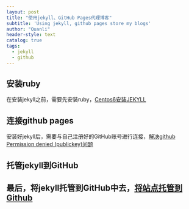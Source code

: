 ```yaml
---
layout: post
title: "使用jekyll、GitHub Pages代理博客"
subtitle: 'Using jekyll, github pages store my blogs'
author: "Quanli"
header-style: text
catalog: true
tags:
  - jekyll 
  - github
---
```


## 安装ruby
在安装jekyll之前，需要先安装ruby，[Centos6安装JEKYLL](https://www.jianshu.com/p/06dd76feec47)

## 连接github pages
安装好jekyll后，需要与自己注册好的GitHub账号进行连接，[解决github Permission denied (publickey)问题](https://www.jianshu.com/p/f22d02c7d943)

## 托管jekyll到GitHub
最后，将jekyll托管到GitHub中去，[将站点托管到Github](https://my.oschina.net/sqmax/blog/1622156)
---

